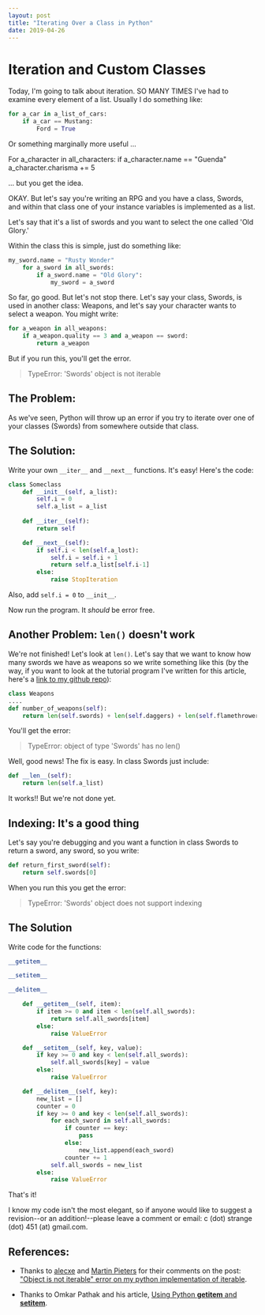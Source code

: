 ```yaml
---
layout: post
title: "Iterating Over a Class in Python"
date: 2019-04-26
---
```

# Iteration and Custom Classes
Today, I'm going to talk about iteration.
SO MANY TIMES I've had to examine every element of a list. Usually I do something like:

```python
for a_car in a_list_of_cars:
    if a_car == Mustang:
        Ford = True
```

Or something marginally more useful ...

For a_character in all_characters:
    if a_character.name == "Guenda"
        a_character.charisma += 5
        
... but you get the idea.

OKAY. But let's say you're writing an RPG and you have a class, Swords, and within that class one of your instance variables is implemented as a list.

Let's say that it's a list of swords and you want to select the one called 'Old Glory.'

Within the class this is simple, just do something like:

```python
my_sword.name = "Rusty Wonder"
    for a_sword in all_swords:
        if a_sword.name = "Old Glory":
            my_sword = a_sword
```

So far, go good. But let's not stop there. Let's say your class, Swords, is used in another class: Weapons, and let's say your character wants to select a weapon. You might write:

```python
for a_weapon in all_weapons:
    if a_weapon.quality == 3 and a_weapon == sword:
        return a_weapon
```

But if you run this, you'll get the error. 

>TypeError: 'Swords' object is not iterable

## The Problem:
As we've seen, Python will throw up an error if you try to iterate over one of your classes (Swords) from somewhere outside that class.

## The Solution:
Write your own `__iter__` and `__next__` functions. It's easy! Here's the code:


```python
class Someclass
    def __init__(self, a_list):
        self.i = 0
        self.a_list = a_list
        
    def __iter__(self):
        return self

    def __next__(self):
        if self.i < len(self.a_lost):
            self.i = self.i + 1
            return self.a_list[self.i-1]
        else:
            raise StopIteration
```
Also, add `self.i = 0` to `__init__`.

Now run the program. It *should* be error free.

## Another Problem: `len()` doesn't work

We're not finished! Let's look at `len()`. Let's say that we want to know how many swords we have as weapons so we write something like this (by the way, if you want to look at the tutorial program I've written for this article, here's a [link to my github repo](https://github.com/poly451/Tutorials)):


```python
class Weapons
....
def number_of_weapons(self):
    return len(self.swords) + len(self.daggers) + len(self.flamethrowers)
```

You'll get the error:

> TypeError: object of type 'Swords' has no len()

Well, good news! The fix is easy. In class Swords just include:

```python
def __len__(self):
    return len(self.a_list)
```

It works!! But we're not done yet.

## Indexing: It's a good thing
Let's say you're debugging and you want a function in class Swords to return a sword, any sword, so you write:

```python
def return_first_sword(self):
    return self.swords[0]
```

When you run this you get the error:

> TypeError: 'Swords' object does not support indexing

## The Solution
Write code for the functions:

```python
__getitem__

__setitem__

__delitem__
```

```python
    def __getitem__(self, item):
        if item >= 0 and item < len(self.all_swords):
            return self.all_swords[item]
        else:
            raise ValueError

    def __setitem__(self, key, value):
        if key >= 0 and key < len(self.all_swords):
            self.all_swords[key] = value
        else:
            raise ValueError

    def __delitem__(self, key):
        new_list = []
        counter = 0
        if key >= 0 and key < len(self.all_swords):
            for each_sword in self.all_swords:
                if counter == key:
                    pass
                else:
                    new_list.append(each_sword)
                counter += 1
            self.all_swords = new_list
        else:
            raise ValueError    
```

That's it!

I know my code isn't the most elegant, so if anyone would like to suggest a revision--or an addition!--please leave a comment or email: c (dot) strange (dot) 451 (at) gmail.com.

## References:
* Thanks to [alecxe](https://stackoverflow.com/users/771848/alecxe) and [Martin Pieters](https://stackoverflow.com/users/100297/martijn-pieters) for their comments on the post: ["Object is not iterable" error on my python implementation of iterable](https://stackoverflow.com/questions/18506144/object-is-not-iterable-error-on-my-python-implementation-of-iterable).

* Thanks to Omkar Pathak and his article, [Using Python __getitem__ and __setitem__](https://www.omkarpathak.in/2018/04/11/python-getitem-and-setitem/).

